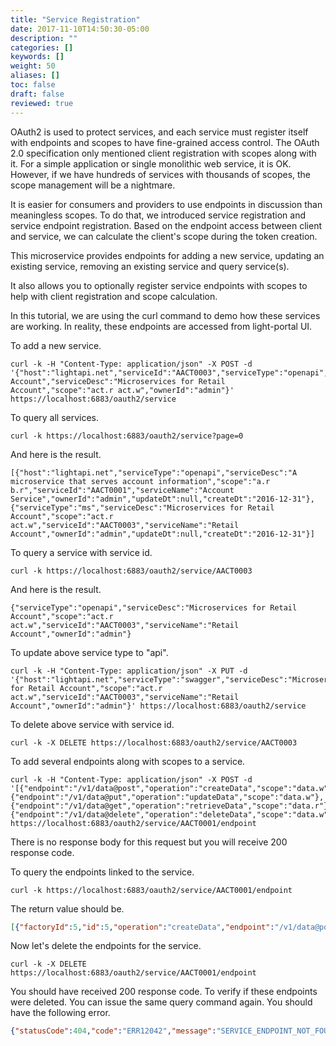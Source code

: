 ```yaml
---
title: "Service Registration"
date: 2017-11-10T14:50:30-05:00
description: ""
categories: []
keywords: []
weight: 50
aliases: []
toc: false
draft: false
reviewed: true
---
```



OAuth2 is used to protect services, and each service must register itself with endpoints and scopes to have fine-grained access control. The OAuth 2.0 specification only mentioned client registration with scopes along with it. For a simple application or single monolithic web service, it is OK. However, if we have hundreds of services with thousands of scopes, the scope management will be a nightmare. 

It is easier for consumers and providers to use endpoints in discussion than meaningless scopes. To do that, we introduced service registration and service endpoint registration. Based on the endpoint access between client and service, we can calculate the client's scope during the token creation. 

This microservice provides endpoints for adding a new service, updating an existing service, removing an existing service and query service(s). 

It also allows you to optionally register service endpoints with scopes to help with client registration and scope calculation.  

In this tutorial, we are using the curl command to demo how these services are working. In reality, these endpoints are accessed from light-portal UI.


To add a new service.

```
curl -k -H "Content-Type: application/json" -X POST -d '{"host":"lightapi.net","serviceId":"AACT0003","serviceType":"openapi","serviceName":"Retail Account","serviceDesc":"Microservices for Retail Account","scope":"act.r act.w","ownerId":"admin"}' https://localhost:6883/oauth2/service
```

To query all services.

```
curl -k https://localhost:6883/oauth2/service?page=0

```
And here is the result.

```
[{"host":"lightapi.net","serviceType":"openapi","serviceDesc":"A microservice that serves account information","scope":"a.r b.r","serviceId":"AACT0001","serviceName":"Account Service","ownerId":"admin","updateDt":null,"createDt":"2016-12-31"},{"serviceType":"ms","serviceDesc":"Microservices for Retail Account","scope":"act.r act.w","serviceId":"AACT0003","serviceName":"Retail Account","ownerId":"admin","updateDt":null,"createDt":"2016-12-31"}]
```

To query a service with service id.

```
curl -k https://localhost:6883/oauth2/service/AACT0003

```
And here is the result.
```
{"serviceType":"openapi","serviceDesc":"Microservices for Retail Account","scope":"act.r act.w","serviceId":"AACT0003","serviceName":"Retail Account","ownerId":"admin"}
```

To update above service type to "api".

```
curl -k -H "Content-Type: application/json" -X PUT -d '{"host":"lightapi.net","serviceType":"swagger","serviceDesc":"Microservices for Retail Account","scope":"act.r act.w","serviceId":"AACT0003","serviceName":"Retail Account","ownerId":"admin"}' https://localhost:6883/oauth2/service
```

To delete above service with service id.

```
curl -k -X DELETE https://localhost:6883/oauth2/service/AACT0003

```

To add several endpoints along with scopes to a service. 


```
curl -k -H "Content-Type: application/json" -X POST -d '[{"endpoint":"/v1/data@post","operation":"createData","scope":"data.w"},{"endpoint":"/v1/data@put","operation":"updateData","scope":"data.w"},{"endpoint":"/v1/data@get","operation":"retrieveData","scope":"data.r"},{"endpoint":"/v1/data@delete","operation":"deleteData","scope":"data.w"}]' https://localhost:6883/oauth2/service/AACT0001/endpoint
```

There is no response body for this request but you will receive 200 response code. 

To query the endpoints linked to the service. 

```
curl -k https://localhost:6883/oauth2/service/AACT0001/endpoint

```

The return value should be.

```json
[{"factoryId":5,"id":5,"operation":"createData","endpoint":"/v1/data@post","scope":"data.w"},{"factoryId":5,"id":5,"operation":"updateData","endpoint":"/v1/data@put","scope":"data.w"},{"factoryId":5,"id":5,"operation":"retrieveData","endpoint":"/v1/data@get","scope":"data.r"},{"factoryId":5,"id":5,"operation":"deleteData","endpoint":"/v1/data@delete","scope":"data.w"}]
```

Now let's delete the endpoints for the service.

```
curl -k -X DELETE https://localhost:6883/oauth2/service/AACT0001/endpoint

```

You should have received 200 response code. To verify if these endpoints were deleted. You can
issue the same query command again. You should have the following error. 

```json
{"statusCode":404,"code":"ERR12042","message":"SERVICE_ENDPOINT_NOT_FOUND","description":"Service endpoint not found for serviceId AACT0001"}
```

